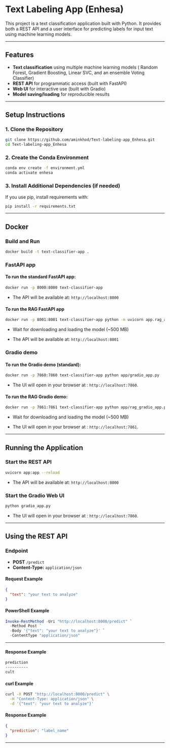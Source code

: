 # Text Labeling App (Enhesa)

This project is a text classification application built with Python. It provides both a REST API and a user interface for predicting labels for input text using machine learning models.

---

## Features

- **Text classification** using multiple machine learning models ( Random Forest, Gradient Boosting, Linear SVC, and an ensemble Voting Classifier)
- **REST API** for programmatic access (built with FastAPI)
- **Web UI** for interactive use (built with Gradio)
- **Model saving/loading** for reproducible results

---

## Setup Instructions

### 1. Clone the Repository

```bash
git clone https://github.com/aminkhod/Text-labeling-app_Enhesa.git
cd Text-labeling-app_Enhesa
```

### 2. Create the Conda Environment

```bash
conda env create -f environment.yml
conda activate enhesa
```

### 3. Install Additional Dependencies (if needed)

If you use pip, install requirements with:

```bash
pip install -r requirements.txt
```

---

## Docker

### Build and Run
```bash
docker build -t text-classifier-app .
```

### FastAPI app
#### To run the standard FastAPI app:
```bash
docker run -p 8000:8000 text-classifier-app

```
- The API will be available at: `http://localhost:8000`
#### To run the RAG FastAPI app
```bash
docker run -p 8001:8001 text-classifier-app python -m uvicorn app.rag_api:app --host 0.0.0.0 --port 8001
```
- Wait for downloading and loading the model (~500 MB)

- The API will be available at: `http://localhost:8001`

### Gradio demo
#### To run the Gradio demo (standard):
```bash
docker run -p 7860:7860 text-classifier-app python app/gradio_app.py

```
- The UI will open in your browser at : `http://localhost:7860`.

#### To run the RAG Gradio demo:


```bash
docker run -p 7861:7861 text-classifier-app python app/rag_gradio_app.py
```
- Wait for downloading and loading the model (~500 MB)

- The UI will open in your browser at : `http://localhost:7861`.


---

## Running the Application

### Start the REST API

```bash
uvicorn app:app --reload
```
- The API will be available at: `http://localhost:8000`

### Start the Gradio Web UI

```bash
python gradio_app.py
```
- The UI will open in your browser at : `http://localhost:7860`.

---

## Using the REST API

### Endpoint

- **POST** `/predict`
- **Content-Type:** `application/json`

#### Request Example

```json
{
  "text": "your text to analyze"
}
```

#### PowerShell Example

```powershell
Invoke-RestMethod -Uri "http://localhost:8000/predict" `
  -Method Post `
  -Body '{"text": "your text to analyze"}' `
  -ContentType "application/json"
```

---

#### Response Example

```bash
prediction
----------
cult
```

#### curl Example

```bash
curl -X POST "http://localhost:8000/predict" \
  -H "Content-Type: application/json" \
  -d '{"text": "your text to analyze"}'
```

#### Response Example

```json
{
  "prediction": "label_name"
}
```

---
